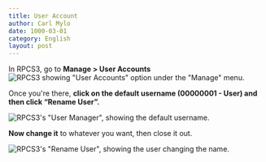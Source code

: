 ```yaml
---
title: User Account
author: Carl Mylo
date: 1000-03-01
category: English
layout: post
---
```


In RPCS3, go to **Manage > User Accounts** 
![RPCS3 showing "User Accounts" option under the "Manage" menu.](https://raw.githubusercontent.com/hmxmilohax/rb3-pc/main/assets/images/conf/rpcs3user.png "RPCS3: User Accounts")

Once you're there, **click on the default username (00000001 - User) and then click “Rename User”.** 

![RPCS3's "User Manager", showing the default username.](https://raw.githubusercontent.com/hmxmilohax/rb3-pc/main/assets/images/conf/rpcs3rename.png "RPCS3: User Accounts")

**Now change it** to whatever you want, then close it out.  

![RPCS3's "Rename User", showing the user changing the name.](https://raw.githubusercontent.com/hmxmilohax/rb3-pc/main/assets/images/conf/rpcs3namepanel.png "RPCS3: Rename User")
